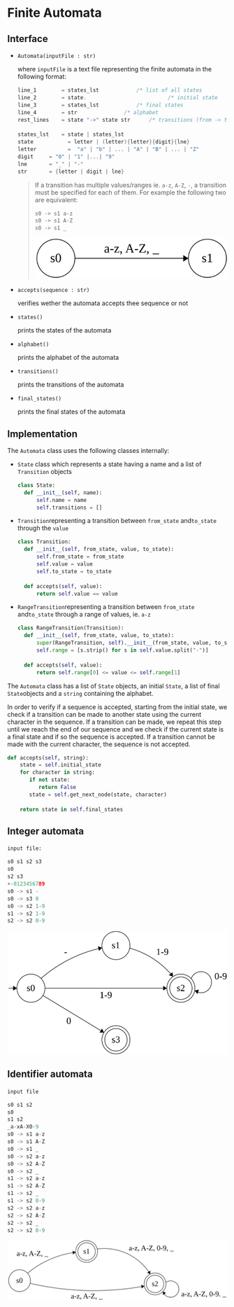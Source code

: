 # Finite Automata



## Interface

- `Automata(inputFile : str)`

  where `inputFile` is a text file representing the finite automata in the following format:

  ```c
  line_1        = states_lst   			/* list of all states 					*/
  line_2        = state.                          /* initial state                                        */
  line_3        = states_lst			/* final states 					*/
  line_4        = str				/* alphabet 						*/
  rest_lines    = state "->" state str		/* transitions (from -> to value)			*/
  
  states_lst 	= state | states_lst
  state           = letter | (letter){letter}{digit}{lne}
  letter          =  "a" | "b" | ... | "A" | "B" | ... | "Z"
  digit		= "0" | "1" |...| "9"
  lne 		= "_" | "-"
  str 		= {letter | digit | lne}
  ```

  > If a transition has multiple values/ranges ie. `a-z`, `A-Z`, `-`, a transition must be specified for each of them. For example the following two are equivalent:
  >
  > ```c
  > s0 -> s1 a-z
  > s0 -> s1 A-Z
  > s0 -> s1 _
  > ```
  >
  > ![multiple-value-transition](img/example.svg?raw=true "Multiple valued transition")

- `accepts(sequence : str)`

  verifies wether the automata accepts thee sequence or not

- `states()`

  prints the states of the automata

- `alphabet()`

  prints the alphabet of the automata

- `transitions()`

  prints the transitions of the automata

- `final_states()`

  prints the final states of the automata



## Implementation

The `Automata` class uses the following classes internally:

- `State` class which represents a state having a name and a list of `Transition` objects

  ```python
  class State:
  	def __init__(self, name):
  		self.name = name
  		self.transitions = []
  ```

- `Transition`representing a transition between `from_state` and`to_state` through the `value`

  ```python
  class Transition:
  	def __init__(self, from_state, value, to_state):
  		self.from_state = from_state
  		self.value = value
  		self.to_state = to_state
      
    def accepts(self, value):
  		return self.value == value
  ```

- `RangeTransition`representing a transition between `from_state` and`to_state` through a range of values, ie. `a-z`

  ```python
  class RangeTransition(Transition):
  	def __init__(self, from_state, value, to_state):
  		super(RangeTransition, self).__init__(from_state, value, to_state)
  		self.range = [s.strip() for s in self.value.split("-")]
  
  	def accepts(self, value):
  		return self.range[0] <= value <= self.range[1]
  ```

  

The `Automata` class has a list of `State` objects,  an initial `State`, a list of final `State`objects and a `string` containing the alphabet.

In order to verify if a sequence is accepted, starting from the initial state, we check if a transition can be made to another state using the current character in the sequence. If a transition can be made, we repeat this step until we reach the end of our sequence and we check if the current state is a final state and if so the sequence is accepted. If a transition cannot be made with the current character, the sequence is not accepted.

```python
def accepts(self, string):
	state = self.initial_state
	for character in string:
	   if not state:
	      return False
	   state = self.get_next_node(state, character)

	return state in self.final_states
```



## Integer automata

`input file:`

```c
s0 s1 s2 s3
s0
s2 s3
+-0123456789
s0 -> s1 -
s0 -> s3 0
s0 -> s2 1-9
s1 -> s2 1-9
s2 -> s2 0-9
```

![integer-automata](img/int.svg?raw=true "Integer automata")

## Identifier automata

`input file`

```c
s0 s1 s2
s0
s1 s2
_a-xA-X0-9
s0 -> s1 a-z
s0 -> s1 A-Z
s0 -> s1 _
s0 -> s2 a-z
s0 -> s2 A-Z
s0 -> s2 _
s1 -> s2 a-z
s1 -> s2 A-Z
s1 -> s2 _
s1 -> s2 0-9
s2 -> s2 a-z
s2 -> s2 A-Z
s2 -> s2 _
s2 -> s2 0-9
```

![identifier-automata](img/identif.svg?raw=true "Identifier automata")
